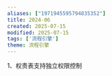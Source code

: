 ```yaml
---
aliases: ["1971945595794835352"]
title: 2024-06
created: 2025-07-15
modified: 2025-07-15
tags: ['流程引擎']
theme: 流程引擎
---
```


1、权责表支持独立权限控制